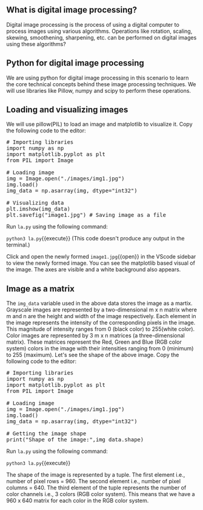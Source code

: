 ## What is digital image processing?
Digital image processing is the process of using a digital computer to process images using various algorithms. Operations like rotation, scaling, skewing, smoothening, sharpening, etc. can be performed on digital images using these algorithms?

## Python for digital image processing
We are using python for digital image processing in this scenario to learn the core technical concepts behind these image processing techniques. We will use libraries like Pillow, numpy and scipy to perform these operations.

## Loading and visualizing images
We will use pillow(PIL) to load an image and matplotlib to visualize it. Copy the following code to the editor:

<pre class="file" data-filename="la.py" data-target="replace">
# Importing libraries
import numpy as np
import matplotlib.pyplot as plt
from PIL import Image

# Loading image
img = Image.open("./images/img1.jpg") 
img.load()
img_data = np.asarray(img, dtype="int32")

# Visualizing data
plt.imshow(img_data)
plt.savefig("image1.jpg") # Saving image as a file
</pre>

Run `la.py` using the following command:

`python3 la.py`{{execute}} (This code doesn't produce any output in the terminal.)

Click and open the newly formed `image1.jpg`{{open}} in the VScode sidebar to view the newly formed image. You can see the matplotlib based visual of the image. The axes are visible and a white background also appears.

## Image as a matrix
The `img_data` variable used in the above data stores the image as a martix. Grayscale images are represented by a two-dimensional m x n matrix where m and n are the height and width of the image respectively. Each element in the image represents the intensity of the corresponding pixels in the image. This magnitude of intensity ranges from 0 (black color) to 255(white color). Color images are represented by 3 m x n matrices (a three-dimensional matrix). These matrices represent the Red, Green and Blue (RGB color system) colors in the image with their intensities ranging from 0 (minimum) to 255 (maximum). Let's see the shape of the above image. Copy the following code to the editor:

<pre class="file" data-filename="la.py" data-target="replace">
# Importing libraries
import numpy as np
import matplotlib.pyplot as plt
from PIL import Image

# Loading image
img = Image.open("./images/img1.jpg") 
img.load()
img_data = np.asarray(img, dtype="int32")

# Getting the image shape
print("Shape of the image:",img_data.shape)
</pre>

Run `la.py` using the following command:

`python3 la.py`{{execute}}

The shape of the image is represented by a tuple. The first element i.e., number of pixel rows = 960. The second element i.e., number of pixel columns = 640. The third element of the tuple represents the number of color channels i.e., 3 colors (RGB color system). This means that we have a 960 x 640 matrix for each color in the RGB color system.